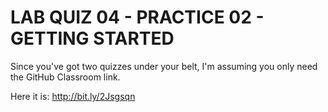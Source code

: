 # LAB QUIZ 04 - PRACTICE 02 - GETTING STARTED

Since you've got two quizzes under your belt, I'm assuming you only need the GitHub Classroom link.

Here it is: <http://bit.ly/2Jsgsqn>
